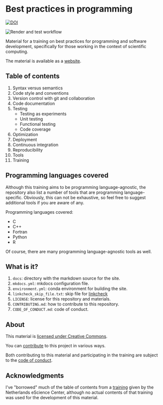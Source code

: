 # Best practices in programming

[![DOI](https://zenodo.org/badge/745445839.svg)](https://zenodo.org/doi/10.5281/zenodo.10665372)

![Render and test
workflow](https://github.com/gjbex/Best-practices-in-programming/actions/workflows/build_and_deploy.yml/badge.svg)

Material for a training on best practices for programming and software
development, specifically for those working in the context of scientific
computing.

The material is available as a
[website](https://gjbex.github.io/Best-practices-in-programming/).


## Table of contents

1. Syntax versus semantics
1. Code style and conventions
1. Version control with git and collaboration
1. Code documentation
1. Testing
   * Testing as experiments
   * Unit testing
   * Functional testing
   * Code coverage
1. Optimization
1. Deployment
1. Continuous integration
1. Reproducibility
1. Tools
1. Training


## Programming languages covered

Although this training aims to be programming language-agnostic, the repository
also list a number of tools that are programming language-specific. Obviously,
this can not be exhaustive, so feel free to suggest additional tools if you are
aware of any.

Programming languages covered:

* C
* C++
* Fortran
* Python
* R

Of course, there are many programming language-agnostic tools as well.


## What is it?

1. `docs`: directory with the markdown source for the site.
1. `mkdocs.yml`: mkdocs configuration file.
1. `environment.yml`: conda environment for building the site.
1. `linkcheck_skip_file.txt`: skip file for
[linkcheck](https://github.com/filiph/linkcheck)
1. `LICENSE`: license for this repository and materials.
1. `CONTRIBUTING.md`: how to contribute to this repository.
1. `CODE_OF_CONDUCT.md`: code of conduct.


## About

This material is [licensed under Creative Commons](LICENSE).

You can [contribute](CONTRIBUTING.md) to this project in various ways.

Both contributing to this material and participating in the training are
subject to the [code of conduct](CODE_OF_CONDUCT.md).


## Acknowledgments

I've "borrowed" much of the table of contents from a
[training](https://www.esciencecenter.nl/event/good-practices-in-research-software-development-2/)
given by the Netherlands eScience Center, although no actual contents of that
training was used for the development of this material.
